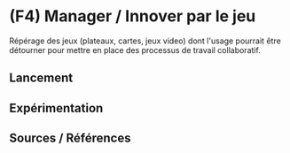 # (F4) Manager / Innover par le jeu

Répérage des jeux (plateaux, cartes, jeux video) dont l'usage pourrait être détourner pour mettre en place des processus de travail collaboratif.

## Lancement

## Expérimentation 

## Sources / Références
